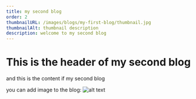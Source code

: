 ```yaml
---
title: my second blog
order: 2
thumbnailURL: /images/blogs/my-first-blog/thumbnail.jpg
thumbnailAlt: thumbnail description
description: welcome to my second blog
---
```


# This is the header of my second blog

and this is the content if my second blog

you can add image to the blog: ![alt text](/images/blogs/my-first-blog/thumbnail.jpg)
